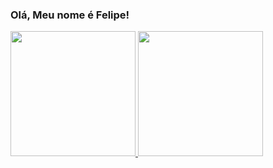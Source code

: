 ### Olá, Meu nome é Felipe!

<div>
  <a href="https://github.com/felipeasano">
    <img height="200em" src="https://github-readme-stats.vercel.app/api?username=felipeasano&show_icons=true&theme=transparent"/>
    <img height="200em" src="https://github-readme-stats.vercel.app/api/top-langs/?username=felipeasano&layout=compact&theme=transparent"/>
</div>


